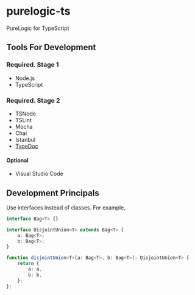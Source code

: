 # purelogic-ts

PureLogic for TypeScript

## Tools For Development

### Required. Stage 1

- Node.js
- TypeScript

### Required. Stage 2

- TSNode
- TSLint
- Mocha
- Chai
- Istanbul
- [TypeDoc](http://typedoc.io/)

#### Optional

- Visual Studio Code

## Development Principals

Use interfaces instead of classes. For example,
```ts
interface Bag<T> {}

interface DisjointUnion<T> extends Bag<T> {
    a: Bag<T>;
    b: Bag<T>;
}

function disjointUnion<T>(a: Bag<T>, b: Bag<T>): DisjointUnion<T> {
    return {
        a: a,
        b: b,
    };
};
```
